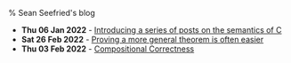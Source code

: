 % Sean Seefried's blog

- **Thu 06 Jan 2022** - [Introducing a series of posts on the semantics of C](./intro-to-no-semantics-of-c.md)
- **Sat 26 Feb 2022** - [Proving a more general theorem is often easier](./proving-a-more-general-theorem-is-often-easier.md)
- **Thu 03 Feb 2022** - [Compositional Correctness](./compositional-correctness.html)
